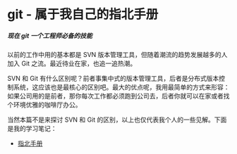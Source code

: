 # git - 属于我自己的指北手册



##### 现在 git 一个工程师必备的技能



以前的工作中用的基本都是 SVN 版本管理工具，但随着潮流的趋势发展越多的人加入 Git 之流。最近待业在家，也追一追热潮。

SVN 和 Git 有什么区别呢？前者事集中式的版本管理工具，后者是分布式版本控制系统，这应该也是最核心的区别吧。最大的优点呢，我用最简单的方式来形容：如果公司用的是前者，那你每次工作都必须跑到公司去，后者你就可以在家或者找个环境优雅的咖啡厅办公。

当然本篇不是来探讨 SVN 和 Git 的区别，以上也仅代表我个人的一些见解。下面是我的学习笔记：

* [指北手册](./git01.md)
